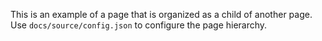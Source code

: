 <!--
SPDX-FileCopyrightText: Copyright 2022 Opal Health Informatics Group <info@opalmedapps.tld>

SPDX-License-Identifier: Apache-2.0
-->

This is an example of a page that is organized as a child of another page. Use `docs/source/config.json` to configure
the page hierarchy.
